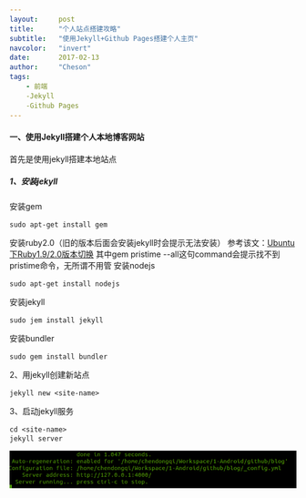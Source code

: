 ```yaml
---
layout:     post
title:      "个人站点搭建攻略"
subtitle:   "使用Jekyll+Github Pages搭建个人主页"
navcolor:   "invert"
date:       2017-02-13
author:     "Cheson"
tags:
    - 前端
    -Jekyll
    -Github Pages
---
```

#### 一、使用Jekyll搭建个人本地博客网站
首先是使用jekyll搭建本地站点
##### 1、安装jekyll
安装gem
```shell
sudo apt-get install gem
```
安装ruby2.0（旧的版本后面会安装jekyll时会提示无法安装）
参考该文：[Ubuntu下Ruby1.9/2.0版本切换](http://www.panxw.com/posts/ububtu-ruby2-install.html)
其中gem pristime --all这句command会提示找不到pristime命令，无所谓不用管
安装nodejs
```shell
sudo apt-get install nodejs
```
安装jekyll
```shell
sudo jem install jekyll
```
安装bundler
```shell
sudo gem install bundler
```
2、用jekyll创建新站点
```shell
jekyll new <site-name>
```
3、启动jekyll服务
```shell
cd <site-name>
jekyll server
```
![Jekyll执行成功](/img/2017-02-13-blog-init/jekyll_server.png)
